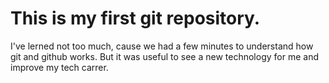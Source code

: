# This is my first git repository. 
I've lerned not too much, cause we had a few minutes to understand how git and github works. But it was useful to see a new technology for me and improve my tech carrer.
